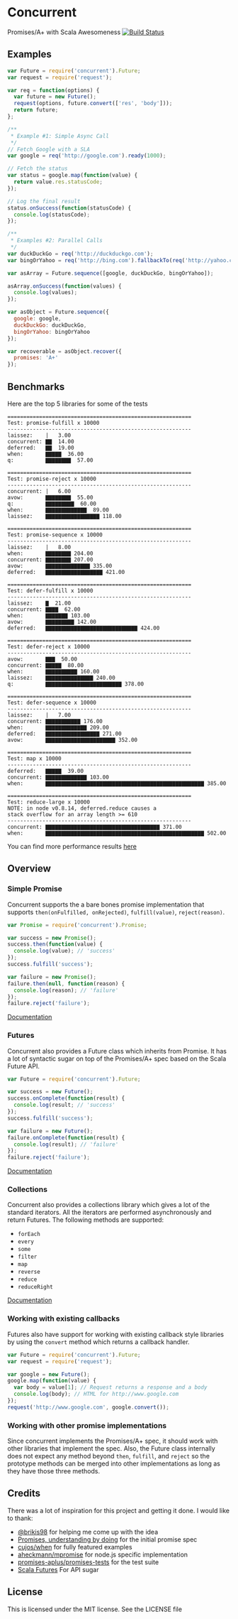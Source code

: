 Concurrent
==========

Promises/A+ with Scala Awesomeness [![Build Status](https://travis-ci.org/pspeter3/concurrent.png)](https://travis-ci.org/pspeter3/concurrent)

Examples
--------

```js
var Future = require('concurrent').Future;
var request = require('request');

var req = function(options) {
  var future = new Future();
  request(options, future.convert(['res', 'body']));
  return future;
};

/**
 * Example #1: Simple Async Call
 */
// Fetch Google with a SLA
var google = req('http://google.com').ready(1000);

// Fetch the status
var status = google.map(function(value) {
  return value.res.statusCode;
});

// Log the final result
status.onSuccess(function(statusCode) {
  console.log(statusCode);
});

/**
 * Examples #2: Parallel Calls
 */
var duckDuckGo = req('http://duckduckgo.com');
var bingOrYahoo = req('http://bing.com').fallbackTo(req('http://yahoo.com'));

var asArray = Future.sequence([google, duckDuckGo, bingOrYahoo]);

asArray.onSuccess(function(values) {
  console.log(values);
});

var asObject = Future.sequence({
  google: google,
  duckDuckGo: duckDuckGo,
  bingOrYahoo: bingOrYahoo
});

var recoverable = asObject.recover({
  promises: 'A+'
});
```

Benchmarks
----------

Here are the top 5 libraries for some of the tests

```text
==========================================================
Test: promise-fulfill x 10000
----------------------------------------------------------
laissez:    |   3.00
concurrent: ▇▇  14.00
deferred:   ▇▇  19.00
when:       ▇▇▇▇▇  36.00
q:          ▇▇▇▇▇▇▇▇  57.00

==========================================================
Test: promise-reject x 10000
----------------------------------------------------------
concurrent: |   6.00
avow:       ▇▇▇▇▇▇▇▇  55.00
q:          ▇▇▇▇▇▇▇▇▇  60.00
when:       ▇▇▇▇▇▇▇▇▇▇▇▇▇  89.00
laissez:    ▇▇▇▇▇▇▇▇▇▇▇▇▇▇▇▇▇ 118.00

==========================================================
Test: promise-sequence x 10000
----------------------------------------------------------
laissez:    |   8.00
when:       ▇▇▇▇▇▇▇▇ 204.00
concurrent: ▇▇▇▇▇▇▇▇ 207.00
avow:       ▇▇▇▇▇▇▇▇▇▇▇▇▇▇ 335.00
deferred:   ▇▇▇▇▇▇▇▇▇▇▇▇▇▇▇▇▇▇ 421.00

==========================================================
Test: defer-fulfill x 10000
----------------------------------------------------------
laissez:    ▇  21.00
concurrent: ▇▇▇▇  62.00
when:       ▇▇▇▇▇▇▇ 103.00
avow:       ▇▇▇▇▇▇▇▇▇ 142.00
deferred:   ▇▇▇▇▇▇▇▇▇▇▇▇▇▇▇▇▇▇▇▇▇▇▇▇▇▇▇▇▇ 424.00

==========================================================
Test: defer-reject x 10000
----------------------------------------------------------
avow:       ▇▇▇  50.00
concurrent: ▇▇▇▇▇  80.00
when:       ▇▇▇▇▇▇▇▇▇▇ 160.00
laissez:    ▇▇▇▇▇▇▇▇▇▇▇▇▇▇▇ 240.00
q:          ▇▇▇▇▇▇▇▇▇▇▇▇▇▇▇▇▇▇▇▇▇▇▇▇ 378.00

==========================================================
Test: defer-sequence x 10000
----------------------------------------------------------
laissez:    |   7.00
concurrent: ▇▇▇▇▇▇▇▇▇▇▇ 176.00
when:       ▇▇▇▇▇▇▇▇▇▇▇▇▇ 209.00
deferred:   ▇▇▇▇▇▇▇▇▇▇▇▇▇▇▇▇▇ 271.00
avow:       ▇▇▇▇▇▇▇▇▇▇▇▇▇▇▇▇▇▇▇▇▇▇ 352.00

==========================================================
Test: map x 10000
----------------------------------------------------------
deferred:   ▇▇▇▇▇  39.00
concurrent: ▇▇▇▇▇▇▇▇▇▇▇▇▇ 103.00
when:       ▇▇▇▇▇▇▇▇▇▇▇▇▇▇▇▇▇▇▇▇▇▇▇▇▇▇▇▇▇▇▇▇▇▇▇▇▇▇▇▇▇▇▇▇▇▇▇▇▇▇ 385.00

==========================================================
Test: reduce-large x 10000
NOTE: in node v0.8.14, deferred.reduce causes a
stack overflow for an array length >= 610
----------------------------------------------------------
concurrent: ▇▇▇▇▇▇▇▇▇▇▇▇▇▇▇▇▇▇▇▇▇▇▇▇▇▇▇▇▇▇▇▇▇▇▇▇ 371.00
when:       ▇▇▇▇▇▇▇▇▇▇▇▇▇▇▇▇▇▇▇▇▇▇▇▇▇▇▇▇▇▇▇▇▇▇▇▇▇▇▇▇▇▇▇▇▇▇▇▇▇▇ 502.00
```

You can find more performance results [here](https://github.com/pspeter3/promise-perf-tests)

Overview
--------

### Simple Promise

Concurrent supports the a bare bones promise implementation that supports
`then(onFulfilled, onRejected)`, `fulfill(value)`, `reject(reason)`.

```js
var Promise = require('concurrent').Promise;

var success = new Promise();
success.then(function(value) {
  console.log(value); // 'success'
});
success.fulfill('success');

var failure = new Promise();
failure.then(null, function(reason) {
  console.log(reason); // 'failure'
});
failure.reject('failure');
```

[Documentation](http://pspeter3.com/concurrent/promise.js.html)

### Futures

Concurrent also provides a Future class which inherits from Promise. It has a
lot of syntactic sugar on top of the Promises/A+ spec based on the Scala Future
API.

```js
var Future = require('concurrent').Future;

var success = new Future();
success.onComplete(function(result) {
  console.log(result; // 'success'
});
success.fulfill('success');

var failure = new Future();
failure.onComplete(function(result) {
  console.log(result); // 'failure'
});
failure.reject('failure');
```

[Documentation](http://pspeter3.com/concurrent/future.js.html)

### Collections

Concurrent also provides a collections library which gives a lot of the standard
iterators. All the iterators are performed asynchronously and return Futures.
The following methods are supported:

- `forEach`
- `every`
- `some`
- `filter`
- `map`
- `reverse`
- `reduce`
- `reduceRight`

[Documentation](http://pspeter3.com/concurrent/collections.js.html)

### Working with existing callbacks

Futures also have support for working with existing callback style libraries by
using the `convert` method which returns a callback handler.

```js
var Future = require('concurrent').Future;
var request = require('request');

var google = new Future();
google.map(function(value) {
  var body = value[1]; // Request returns a response and a body
  console.log(body); // HTML for http://www.google.com
});
request('http://www.google.com', google.convert());
```

### Working with other promise implementations

Since concurrent implements the Promises/A+ spec, it should work with other
libraries that implement the spec. Also, the Future class internally does not
expect any method beyond `then`, `fulfill`, and `reject` so the prototype
methods can be merged into other implementations as long as they have those
three methods.

Credits
-------

There was a lot of inspiration for this project and getting it done. I would
like to thank:

- [@brikis98](https://github.com/brikis98) for helping me come up with the idea
- [Promises, understanding by doing](http://modernjavascript.blogspot.com/2013/08/promisesa-understanding-by-doing.html) for the initial promise spec
- [cujos/when](https://github.com/cujojs/when) for fully featured examples
- [aheckmann/mpromise](https://github.com/aheckmann/mpromise) for node.js specific implementation
- [promises-aplus/promises-tests](https://github.com/promises-aplus/promises-tests) for the test suite
- [Scala Futures](http://www.scala-lang.org/api/current/index.html#scala.concurrent.Future) For API sugar

License
-------

This is licensed under the MIT license. See the LICENSE file
